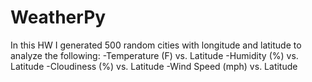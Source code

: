 # WeatherPy
In this HW I generated 500 random cities with longitude and latitude to analyze the following:
  -Temperature (F) vs. Latitude
  -Humidity (%) vs. Latitude
  -Cloudiness (%) vs. Latitude
  -Wind Speed (mph) vs. Latitude
